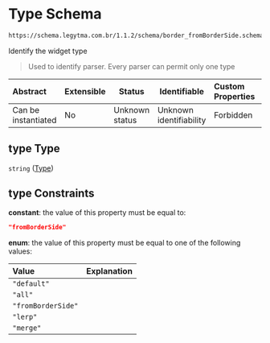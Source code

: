 # Type Schema

```txt
https://schema.legytma.com.br/1.1.2/schema/border_fromBorderSide.schema.json#/properties/type
```

Identify the widget type


> Used to identify parser. Every parser can permit only one type
>

| Abstract            | Extensible | Status         | Identifiable            | Custom Properties | Additional Properties | Access Restrictions | Defined In                                                                                                |
| :------------------ | ---------- | -------------- | ----------------------- | :---------------- | --------------------- | ------------------- | --------------------------------------------------------------------------------------------------------- |
| Can be instantiated | No         | Unknown status | Unknown identifiability | Forbidden         | Allowed               | none                | [border_fromBorderSide.schema.json\*](../schema/border_fromBorderSide.schema.json) |

## type Type

`string` ([Type](border_fromborderside-properties-type.md))

## type Constraints

**constant**: the value of this property must be equal to:

```json
"fromBorderSide"
```

**enum**: the value of this property must be equal to one of the following values:

| Value              | Explanation |
| :----------------- | ----------- |
| `"default"`        |             |
| `"all"`            |             |
| `"fromBorderSide"` |             |
| `"lerp"`           |             |
| `"merge"`          |             |
